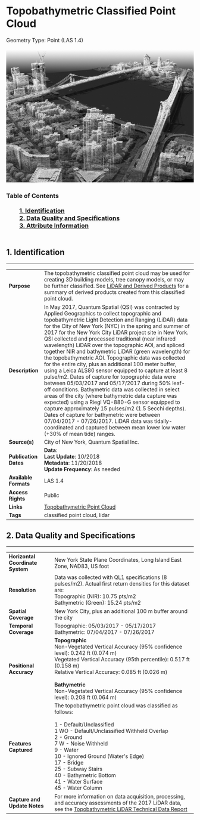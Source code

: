 # Topobathymetric Classified Point Cloud
Geometry Type: Point (LAS 1.4)<br><br>![image](https://github.com/CityOfNewYork/nyc-geo-metadata/blob/main/Images/TopobathymetricClassifiedPointCloud.png)

### Table of Contents<br><br>&nbsp;&nbsp;&nbsp;&nbsp;&nbsp;&nbsp;&nbsp;&nbsp;&nbsp;[**1. Identification**](#1-identification)<br>&nbsp;&nbsp;&nbsp;&nbsp;&nbsp;&nbsp;&nbsp;&nbsp;&nbsp;[**2. Data Quality and Specifications**](#2-data-quality-and-specifications)<br>&nbsp;&nbsp;&nbsp;&nbsp;&nbsp;&nbsp;&nbsp;&nbsp;&nbsp;[**3. Attribute Information**](#3-attribute-information)<br><br>
## 1. Identification
---------------------------------------------
|     |     |
| --- | --- |
**Purpose** |The topobathymetric classified point cloud may be used for creating 3D building models, tree canopy models, or may be further classified. See [LiDAR and Derived Products](https://github.com/CityOfNewYork/nyc-geo-metadata/blob/master/Metadata/Metadata_LiDAR_Summary.md) for a summary of derived products created from this classified point cloud. 
**Description** |In May 2017, Quantum Spatial (QSI) was contracted by Applied Geographics to collect topographic and topobathymetric Light Detection and Ranging (LiDAR) data for the City of New York (NYC) in the spring and summer of 2017 for the New York City LiDAR project site in New York. QSI collected and processed traditional (near infrared wavelength) LiDAR over the topographic AOI, and spliced together NIR and bathymetric LiDAR (green wavelength) for the topobathymetric AOI. Topographic data was collected for the entire city, plus an additional 100 meter buffer, using a Leica ALS80 sensor equipped to capture at least 8 pulse/m2. Dates of capture for topographic data were between 05/03/2017 and 05/17/2017 during 50% leaf-off conditions. Bathymetric data was collected in select areas of the city (where bathymetric data capture was expected) using a Riegl VQ-880-G sensor equipped to capture approximately 15 pulses/m2 (1.5 Secchi depths). Dates of capture for bathymetric were between 07/04/2017 - 07/26/2017. LiDAR data was tidally-coordinated and captured between mean lower low water (+30% of mean tide) ranges. 
**Source(s)** |City of New York, Quantum Spatial Inc.
**Publication Dates** |**Data**: <br>**Last Update**: 10/2018<br>**Metadata**: 11/20/2018<br>**Update Frequency**: As needed
**Available Formats** |LAS 1.4
**Access Rights** |Public
**Links** |[Topobathymetric Point Cloud](https://orthos.dhses.ny.gov/?Extent=-9603624.133747088,4774299.7366908705,-7659066.134172721,5795498.434580554&Layers=07_meter_dem_index_usgs,1_meter_dem_index_fema,1_meter_dem_index_usgs,1_meter_dem_index_tidal_water,1_meter_dem_index_hydro_flattened,1_meter_dem_index_usda_utm18n,1_meter_dem_index_usda_utm17n,1_meter_dem_index_nys,2_meter_dem_index_ne_lidar,2_meter_dem_index_nys,2_meter_dem_index_fema,2_meter_dem_index_monroe_county,2_meter_dem_index_tompkins_county,2_meter_dem_index_erie_county&layerGroups=DEMIndexes,Orthoimagery&rightMenu=0)
**Tags** |classified point cloud, lidar
## 2. Data Quality and Specifications
---------------------------------------------
|     |     |
| --- | --- |
**Horizontal Coordinate System** |New York State Plane Coordinates, Long Island East Zone, NAD83, US foot
**Resolution** |Data was collected with QL1 specifications (8 pulses/m2). Actual first return densities for this dataset are: <br>Topographic (NIR): 10.75 pts/m2<br>Bathymetric (Green): 15.24 pts/m2
**Spatial Coverage** |New York City, plus an additional 100 m buffer around the city
**Temporal Coverage** |Topographic: 05/03/2017 - 05/17/2017<br>Bathymetric: 07/04/2017 - 07/26/2017
**Positional Accuracy** |**Topographic**<br>Non-Vegetated Vertical Accuracy (95% confidence level): 0.242 ft (0.074 m)<br>Vegetated Vertical Accuracy (95th percentile): 0.517 ft (0.158 m)<br>Relative Vertical Accuracy: 0.085 ft (0.026 m)<br><br>**Bathymetric**<br>Non-Vegetated Vertical Accuracy (95% confidence level): 0.208 ft (0.064 m)
**Features Captured** |The topobathymetric point cloud was classified as follows: <br><br> 1 - Default/Unclassified<br> 1 WO - Default/Unclassified Withheld Overlap<br> 2 - Ground<br> 7 W - Noise Withheld<br> 9 - Water<br> 10 - Ignored Ground (Water's Edge)<br> 17 - Bridge<br> 25 - Subway Stairs<br> 40 - Bathymetric Bottom<br> 41 - Water Surface<br> 45 - Water Column
**Capture and Update Notes** |For more information on data acquisition, processing, and accuracy assessments of the 2017 LiDAR data, see the [Topobathymetric LiDAR Technical Data Report](https://github.com/CityOfNewYork/nyc-geo-metadata/blob/master/Supplemental/New_York_City_2017_Topobathymetric_LiDAR_Report.pdf)
